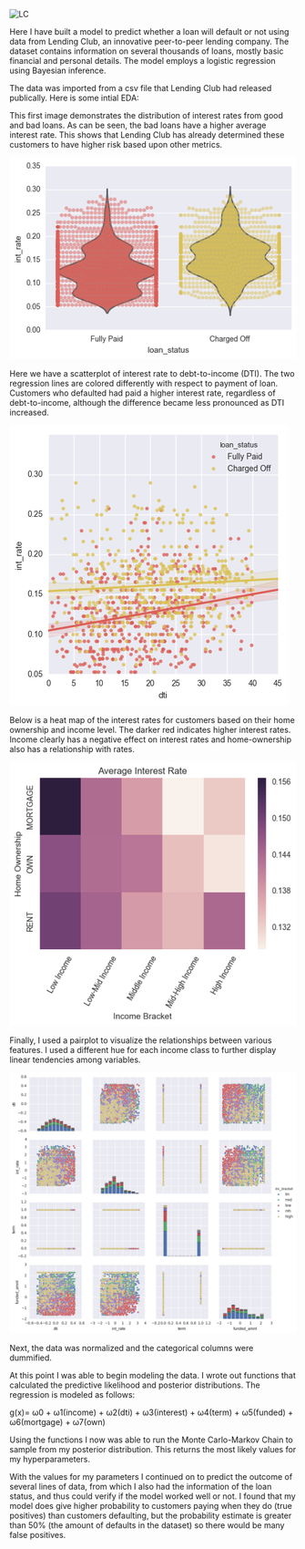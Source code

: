 ![LC](/images/LendingClum.png)

Here I have built a model to predict whether a loan will default or not using data from Lending Club, an innovative peer-to-peer lending company. The dataset contains information on several thousands of loans, mostly basic financial and personal details. The model employs a logistic regression using Bayesian inference. 

The data was imported from a csv file that Lending Club had released publically. Here is some intial EDA:

This first image demonstrates the distribution of interest rates from good and bad loans. As can be seen, the bad loans have a higher average interest rate. This shows that Lending Club has already determined these customers to have higher risk based upon other metrics. 

![LCvio](/images/LCviolin.png)

Here we have a scatterplot of interest rate to debt-to-income (DTI). The two regression lines are colored differently with respect to payment of loan. Customers who defaulted had paid a higher interest rate, regardless of debt-to-income, although the difference became less pronounced as DTI increased.

![LCscat](/images/LCscatter.png)

Below is a heat map of the interest rates for customers based on their home ownership and income level. The darker red indicates higher interest rates. Income clearly has a negative effect on interest rates and home-ownership also has a relationship with rates. 

![LCIR](/images/LCIR.png)

Finally, I used a pairplot to visualize the relationships between various features. I used a different hue for each income class to further display linear tendencies among variables. 

![pair](/images/Unknown-16.png)

Next, the data was normalized and the categorical columns were dummified. 

At this point I was able to begin modeling the data. I wrote out functions that calculated the predictive likelihood and posterior distributions. The regression is modeled as follows:

g(x)= ω0 + ω1(income) + ω2(dti) + ω3(interest) + ω4(term) + ω5(funded) + ω6(mortgage) + ω7(own)

Using the functions I now was able to run the Monte Carlo-Markov Chain to sample from my posterior distribution. This returns the most likely values for my hyperparameters. 

With the values for my parameters I continued on to predict the outcome of several lines of data, from which I also had the information of the loan status, and thus could verify if the model worked well or not. I found that my model does give higher probability to customers paying when they do (true positives) than customers defaulting, but the probability estimate is greater than 50% (the amount of defaults in the dataset) so there would be many false positives. 
 



